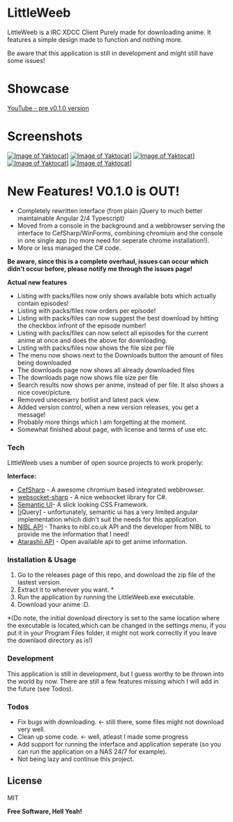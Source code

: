 # LittleWeeb

LittleWeeb is a IRC XDCC Client Purely made for downloading anime. It features a simple design made to function and nothing more.

Be aware that this application is still in development and might still have some issues!

# Showcase
[YouTube - pre v0.1.0 version](https://www.youtube.com/watch?v=yJjL9wQEEEQ)

# Screenshots
[![Image of Yaktocat](https://i.imgur.com/2fAyiopl.png)](https://i.imgur.com/2fAyiop.png)]
[![Image of Yaktocat](https://i.imgur.com/PqwUK1hl.png)](https://i.imgur.com/PqwUK1h.png)]
[![Image of Yaktocat](https://i.imgur.com/Y8uJ3Ligl.png)](https://i.imgur.com/Y8uJ3Lig.png)]
[![Image of Yaktocat](https://i.imgur.com/t20A0J4l.png)](https://i.imgur.com/t20A0J4.png)]
[![Image of Yaktocat](https://i.imgur.com/zjX5Jlrl.png)](https://i.imgur.com/zjX5Jlr.png)]


# New Features! V0.1.0 is OUT!
- Completely rewritten interface (from plain jQuery to much better maintainable Angular 2/4  Typescript)
- Moved from a console in the background and a webbrowser serving the interface to CefSharp/WinForms, combining chromium and the console in one single app (no more need for seperate chrome installation!).
- More or less managed the C# code.

**Be aware, since this is a complete overhaul, issues can occur which didn't occur before, please notify me through the issues page!**

**Actual new features**
- Listing with packs/files now only shows available bots which actually contain episodes!
- Listing with packs/files now orders per episode!
- Listing with packs/files can now suggest the best download by hitting the checkbox infront of the episode number!
- Listing with packs/files can now select all episodes for the current anime at once and does the above for downloading.
- Listing with packs/files now shows the file size per file
- The menu now shows next to the Downloads button the amount of files being downloaded
- The downloads page now shows all already downloaded files
- The downloads page now shows file size per file
- Search results now shows per anime, instead of per file. It also shows a nice cover/picture.
- Removed unecesarry botlist and latest pack view.
- Added version control, when a new version releases, you get a message!
- Probably more things which I am forgetting at the moment.
- Somewhat finished about page, with license and terms of use etc.


### Tech

LittleWeeb uses a number of open source projects to work properly:

**Interface:**
* [CefSharp](https://cefsharp.github.io/) - A awesome chromium based integrated webbrowser.
* [websocket-sharp](http://sta.github.io/websocket-sharp/) - A nice websocket library for C#.
* [Semantic UI](https://semantic-ui.com/)- A slick looking CSS Framework.
* [jQuery] - unfortunately, semantic ui has a very limited angular implementation which didn't suit the needs for this application.
* [NIBL API](http://api.nibl.co.uk:8080/swagger-ui.html) - Thanks to nibl.co.uk API and the developer from NIBL to provide me the information that I need!
* [Atarashii API](https://atarashii.toshocat.com/docs/) - Open available api to get anime information.


### Installation & Usage

1. Go to the releases page of this repo, and download the zip file of the lastest version.
2. Extract it to wherever you want. * 
3. Run the application by running the LittleWeeb.exe executable.
4. Download your anime :D.

*(Do note, the initial download directory is set to the same location where the executable is located,which can be changed in the settings menu, if you put it in your Program Files folder, it might not work correctly if you leave the downlaod directory as is!)

### Development

This application is still in development, but I guess worthy to be thrown into the world by now. There are still a few features missing which I will add in the future (see Todos). 


### Todos

 - Fix bugs with downloading. <- still there, some files might not download very well.
 - Clean up some code. <- well, atleast I made some progress
 - Add support for running the interface and application seperate (so you can run the application on a NAS 24/7 for example).
 - Not being lazy and continue this project.

License
----

MIT

**Free Software, Hell Yeah!**
